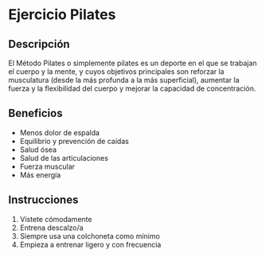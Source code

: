 # Ejercicio Pilates

## Descripción
El Método Pilates o simplemente pilates es un deporte en el que se trabajan el cuerpo y la mente, y cuyos objetivos principales son reforzar la musculatura (desde la más profunda a la más superficial), aumentar la fuerza y la flexibilidad del cuerpo y mejorar la capacidad de concentración.

## Beneficios
- Menos dolor de espalda
- Equilibrio y prevención de caídas
- Salud ósea
- Salud de las articulaciones
- Fuerza muscular
- Más energía

## Instrucciones
1. Vístete cómodamente
2. Entrena descalzo/a
3. Siempre usa una colchoneta como mínimo 
4. Empieza a entrenar ligero y con frecuencia